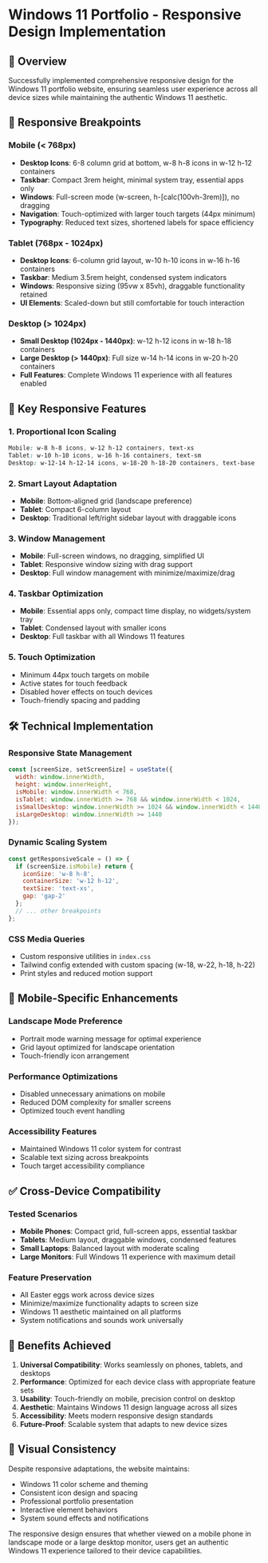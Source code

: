 # Windows 11 Portfolio - Responsive Design Implementation

## 🎯 Overview
Successfully implemented comprehensive responsive design for the Windows 11 portfolio website, ensuring seamless user experience across all device sizes while maintaining the authentic Windows 11 aesthetic.

## 📱 Responsive Breakpoints

### Mobile (< 768px)
- **Desktop Icons**: 6-8 column grid at bottom, w-8 h-8 icons in w-12 h-12 containers
- **Taskbar**: Compact 3rem height, minimal system tray, essential apps only
- **Windows**: Full-screen mode (w-screen, h-[calc(100vh-3rem)]), no dragging
- **Navigation**: Touch-optimized with larger touch targets (44px minimum)
- **Typography**: Reduced text sizes, shortened labels for space efficiency

### Tablet (768px - 1024px) 
- **Desktop Icons**: 6-column grid layout, w-10 h-10 icons in w-16 h-16 containers
- **Taskbar**: Medium 3.5rem height, condensed system indicators
- **Windows**: Responsive sizing (95vw x 85vh), draggable functionality retained
- **UI Elements**: Scaled-down but still comfortable for touch interaction

### Desktop (> 1024px)
- **Small Desktop (1024px - 1440px)**: w-12 h-12 icons in w-18 h-18 containers
- **Large Desktop (> 1440px)**: Full size w-14 h-14 icons in w-20 h-20 containers
- **Full Features**: Complete Windows 11 experience with all features enabled

## 🎨 Key Responsive Features

### 1. **Proportional Icon Scaling**
```css
Mobile: w-8 h-8 icons, w-12 h-12 containers, text-xs
Tablet: w-10 h-10 icons, w-16 h-16 containers, text-sm  
Desktop: w-12-14 h-12-14 icons, w-18-20 h-18-20 containers, text-base
```

### 2. **Smart Layout Adaptation**
- **Mobile**: Bottom-aligned grid (landscape preference)
- **Tablet**: Compact 6-column layout
- **Desktop**: Traditional left/right sidebar layout with draggable icons

### 3. **Window Management**
- **Mobile**: Full-screen windows, no dragging, simplified UI
- **Tablet**: Responsive window sizing with drag support
- **Desktop**: Full window management with minimize/maximize/drag

### 4. **Taskbar Optimization**
- **Mobile**: Essential apps only, compact time display, no widgets/system tray
- **Tablet**: Condensed layout with smaller icons
- **Desktop**: Full taskbar with all Windows 11 features

### 5. **Touch Optimization**
- Minimum 44px touch targets on mobile
- Active states for touch feedback
- Disabled hover effects on touch devices
- Touch-friendly spacing and padding

## 🛠 Technical Implementation

### Responsive State Management
```javascript
const [screenSize, setScreenSize] = useState({
  width: window.innerWidth,
  height: window.innerHeight,
  isMobile: window.innerWidth < 768,
  isTablet: window.innerWidth >= 768 && window.innerWidth < 1024,
  isSmallDesktop: window.innerWidth >= 1024 && window.innerWidth < 1440,
  isLargeDesktop: window.innerWidth >= 1440
});
```

### Dynamic Scaling System
```javascript
const getResponsiveScale = () => {
  if (screenSize.isMobile) return { 
    iconSize: 'w-8 h-8', 
    containerSize: 'w-12 h-12', 
    textSize: 'text-xs', 
    gap: 'gap-2' 
  };
  // ... other breakpoints
};
```

### CSS Media Queries
- Custom responsive utilities in `index.css`
- Tailwind config extended with custom spacing (w-18, w-22, h-18, h-22)
- Print styles and reduced motion support

## 🎯 Mobile-Specific Enhancements

### Landscape Mode Preference
- Portrait mode warning message for optimal experience
- Grid layout optimized for landscape orientation
- Touch-friendly icon arrangement

### Performance Optimizations
- Disabled unnecessary animations on mobile
- Reduced DOM complexity for smaller screens
- Optimized touch event handling

### Accessibility Features
- Maintained Windows 11 color system for contrast
- Scalable text sizing across breakpoints
- Touch target accessibility compliance

## ✅ Cross-Device Compatibility

### Tested Scenarios
- **Mobile Phones**: Compact grid, full-screen apps, essential taskbar
- **Tablets**: Medium layout, draggable windows, condensed features  
- **Small Laptops**: Balanced layout with moderate scaling
- **Large Monitors**: Full Windows 11 experience with maximum detail

### Feature Preservation
- All Easter eggs work across device sizes
- Minimize/maximize functionality adapts to screen size
- Windows 11 aesthetic maintained on all platforms
- System notifications and sounds work universally

## 🚀 Benefits Achieved

1. **Universal Compatibility**: Works seamlessly on phones, tablets, and desktops
2. **Performance**: Optimized for each device class with appropriate feature sets
3. **Usability**: Touch-friendly on mobile, precision control on desktop
4. **Aesthetic**: Maintains Windows 11 design language across all sizes
5. **Accessibility**: Meets modern responsive design standards
6. **Future-Proof**: Scalable system that adapts to new device sizes

## 🎨 Visual Consistency

Despite responsive adaptations, the website maintains:
- Windows 11 color scheme and theming
- Consistent icon design and spacing
- Professional portfolio presentation
- Interactive element behaviors
- System sound effects and notifications

The responsive design ensures that whether viewed on a mobile phone in landscape mode or a large desktop monitor, users get an authentic Windows 11 experience tailored to their device capabilities.